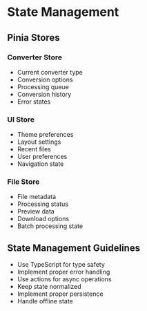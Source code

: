 # State Management

## Pinia Stores

### Converter Store
- Current converter type
- Conversion options
- Processing queue
- Conversion history
- Error states

### UI Store
- Theme preferences
- Layout settings
- Recent files
- User preferences
- Navigation state

### File Store
- File metadata
- Processing status
- Preview data
- Download options
- Batch processing state

## State Management Guidelines
- Use TypeScript for type safety
- Implement proper error handling
- Use actions for async operations
- Keep state normalized
- Implement proper persistence
- Handle offline state 